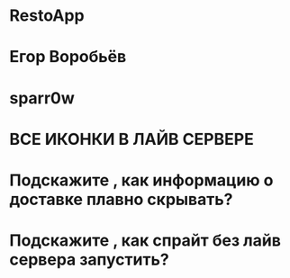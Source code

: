 # RestoApp

# Егор Воробьёв

# sparr0w

# ВСЕ ИКОНКИ В ЛАЙВ СЕРВЕРЕ

# Подскажите , как информацию о доставке плавно скрывать?

# Подскажите , как спрайт без лайв сервера запустить?

